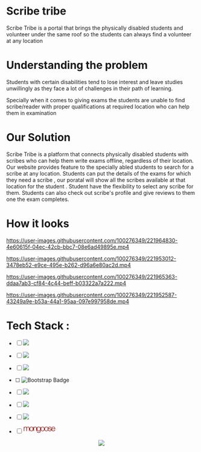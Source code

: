 
# Scribe tribe

Scribe Tribe is a portal that brings the physically disabled students and volunteer under the same roof so the 
students can always find a volunteer 
at any location



# Understanding the problem

Students with certain disabilities tend to 
lose interest and leave studies unwillingly as 
they face a lot of challenges in their path of 
learning.  

Specially when it comes to giving exams the 
students are unable to find scribe/reader with 
proper qualifications at required location who 
can help them in examination


# Our Solution

Scribe Tribe is a platform that connects physically disabled students with scribes who can help them write exams offline, regardless of their location. Our website provides feature to the specially abled students to search for a scribe at any location. Students can put the details of the exams for which they need a scribe , our poratal will show all the scribes available at that location for the student . Student have the flexibility to select any scribe for them. Students can also check out scribe's profile and give reviews to them one the exam completes.



# How it looks

https://user-images.githubusercontent.com/100276349/221964830-4e60615f-04ec-42cb-bbc7-08e6ad49895e.mp4

https://user-images.githubusercontent.com/100276349/221953012-3478eb52-e9ce-495e-b262-d96a6e80ac2d.mp4

https://user-images.githubusercontent.com/100276349/221965363-ddaa7ab3-cf84-4c44-beff-b03322a7a222.mp4

https://user-images.githubusercontent.com/100276349/221952587-43249a9e-b53a-44a1-95aa-097e997958de.mp4


# Tech Stack :
- [ ] <img src="https://img.shields.io/badge/MongoDB-white?style=for-the-badge&logo=mongodb&logoColor=4EA94B"> <!--MongoDB-->
- [ ] <img src="https://img.shields.io/badge/Express.js-000000?style=for-the-badge&logo=express&logoColor=white"> <!--Expressjs--> 
- [ ]  <img src="https://img.shields.io/badge/Node.js-339933?style=for-the-badge&logo=nodedotjs&logoColor=white"> <!--NodeJs-->
- [ ] <img src="https://img.shields.io/badge/Bootstrap-7952B3?style=for-the-badge&logo=bootstrap&logoColor=white" alt="Bootstrap Badge">
- [ ]  <img src="https://img.shields.io/badge/JavaScript-323330?style=for-the-badge&logo=javascript&logoColor=F7DF1E"> <!--JavaScript-->  
- [ ] <img src="https://img.shields.io/badge/npm-CB3837?style=for-the-badge&logo=npm&logoColor=white"><!--Npm-->
- [ ] <img src="https://img.shields.io/badge/CSS3-1572B6?style=for-the-badge&logo=css3&logoColor=white"> <!--CSS3-->
- [ ] <img src="https://github.com/MarioTerron/logo-images/blob/master/logos/mongoose.png" height="20"> <!--Mongoose-->


<p align="center"><img src="https://user-images.githubusercontent.com/100276349/221968163-b7c121f6-5086-4ed3-aa29-6ddff43180f7.png"></p>
